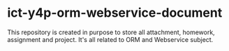 # ict-y4p-orm-webservice-document
This repository is created in purpose to store all attachment, homework, assignment and project. It's all related to ORM and Webservice subject.
